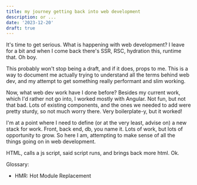```yaml
---
title: my journey getting back into web development
description: or ...
date: '2023-12-20'
draft: true
---
```


It's time to get serious. What is happening with web development? I leave for a bit
and when I come back there's SSR, RSC, hydration this, runtime that. Oh boy.

This probably won't stop being a draft, and if it does, props to me. This is a way
to document me actually trying to understand all the terms behind web dev, and my
attempt to get something really performant and slim working.

Now, what web dev work have I done before? Besides my current work, which I'd rather
not go into, I worked mostly with Angular. Not fun, but not that bad. Lots of
existing components, and the ones we needed to add were pretty sturdy, so not much
worry there. Very boilerplate-y, but it worked!

I'm at a point where I need to define (or at the very least, advise on) a new stack
for work. Front, back end, db, you name it. Lots of work, but lots of opportunity to
grow. So here I am, attempting to make sense of all the things going on in web
development.

HTML, calls a js script, said script runs, and brings back more html. Ok.

Glossary:
- HMR: Hot Module Replacement
